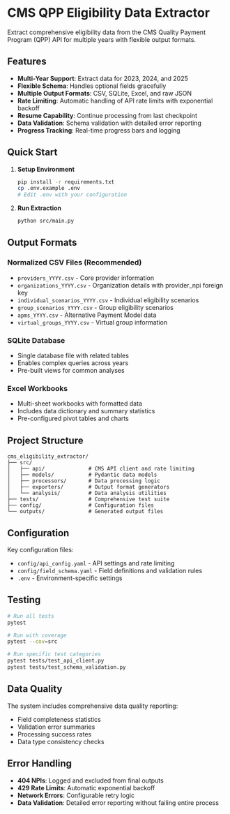 # CMS QPP Eligibility Data Extractor

Extract comprehensive eligibility data from the CMS Quality Payment Program (QPP) API for multiple years with flexible output formats.

## Features

- **Multi-Year Support**: Extract data for 2023, 2024, and 2025
- **Flexible Schema**: Handles optional fields gracefully
- **Multiple Output Formats**: CSV, SQLite, Excel, and raw JSON
- **Rate Limiting**: Automatic handling of API rate limits with exponential backoff
- **Resume Capability**: Continue processing from last checkpoint
- **Data Validation**: Schema validation with detailed error reporting
- **Progress Tracking**: Real-time progress bars and logging

## Quick Start

1. **Setup Environment**
   ```bash
   pip install -r requirements.txt
   cp .env.example .env
   # Edit .env with your configuration
   ```

2. **Run Extraction**
   ```bash
   python src/main.py
   ```

## Output Formats

### Normalized CSV Files (Recommended)
- `providers_YYYY.csv` - Core provider information
- `organizations_YYYY.csv` - Organization details with provider_npi foreign key
- `individual_scenarios_YYYY.csv` - Individual eligibility scenarios
- `group_scenarios_YYYY.csv` - Group eligibility scenarios
- `apms_YYYY.csv` - Alternative Payment Model data
- `virtual_groups_YYYY.csv` - Virtual group information

### SQLite Database
- Single database file with related tables
- Enables complex queries across years
- Pre-built views for common analyses

### Excel Workbooks
- Multi-sheet workbooks with formatted data
- Includes data dictionary and summary statistics
- Pre-configured pivot tables and charts

## Project Structure

```
cms_eligibility_extractor/
├── src/
│   ├── api/              # CMS API client and rate limiting
│   ├── models/           # Pydantic data models
│   ├── processors/       # Data processing logic
│   ├── exporters/        # Output format generators
│   └── analysis/         # Data analysis utilities
├── tests/                # Comprehensive test suite
├── config/               # Configuration files
└── outputs/              # Generated output files
```

## Configuration

Key configuration files:
- `config/api_config.yaml` - API settings and rate limiting
- `config/field_schema.yaml` - Field definitions and validation rules
- `.env` - Environment-specific settings

## Testing

```bash
# Run all tests
pytest

# Run with coverage
pytest --cov=src

# Run specific test categories
pytest tests/test_api_client.py
pytest tests/test_schema_validation.py
```

## Data Quality

The system includes comprehensive data quality reporting:
- Field completeness statistics
- Validation error summaries
- Processing success rates
- Data type consistency checks

## Error Handling

- **404 NPIs**: Logged and excluded from final outputs
- **429 Rate Limits**: Automatic exponential backoff
- **Network Errors**: Configurable retry logic
- **Data Validation**: Detailed error reporting without failing entire process